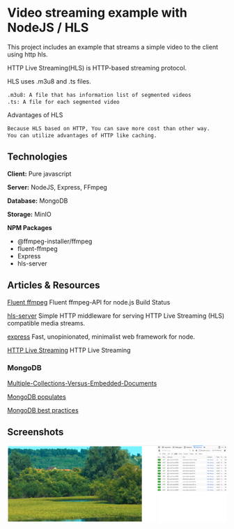 
# Video streaming example with NodeJS / HLS


This project includes an example that streams a simple video to the client using http hls.

HTTP Live Streaming(HLS) is HTTP-based streaming protocol.


HLS uses .m3u8 and .ts files.

    .m3u8: A file that has information list of segmented videos
    .ts: A file for each segmented video

Advantages of HLS

    Because HLS based on HTTP, You can save more cost than other way.
    You can utilize advantages of HTTP like caching.


## Technologies

**Client:** Pure javascript

**Server:** NodeJS, Express, FFmpeg

**Database:** MongoDB

**Storage:**  MinIO

**NPM Packages** 
- @ffmpeg-installer/ffmpeg
- fluent-ffmpeg
- Express
- hls-server


## Articles & Resources

[Fluent ffmpeg](https://www.npmjs.com/package/fluent-ffmpeg) Fluent ffmpeg-API for node.js Build Status

[hls-server](https://www.npmjs.com/package/hls-server) Simple HTTP middleware for serving HTTP Live Streaming (HLS) compatible media streams.

[express](https://www.npmjs.com/package/express) Fast, unopinionated, minimalist web framework for node.

[HTTP Live Streaming](https://developer.apple.com/documentation/http_live_streaming) HTTP Live Streaming


### MongoDB

[Multiple-Collections-Versus-Embedded-Documents](https://www.openmymind.net/Multiple-Collections-Versus-Embedded-Documents/#1)

[MongoDB populates](https://mongoosejs.com/docs/populate.html)

[MongoDB best practices](https://www.mongodb.com/basics/best-practices)

## Screenshots

![App Screenshot](https://github.com/metinagaoglu/NodeJS-http-hls-example/blob/main/images/Screenshot-video-example.png?raw=true)